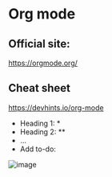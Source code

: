 # Org mode

## Official site:
https://orgmode.org/

## Cheat sheet

https://devhints.io/org-mode

- Heading 1: *
- Heading 2: **
- ...
- Add to-do: 

![image](https://user-images.githubusercontent.com/4831029/138583046-de4c0c7d-412f-4c14-a4c1-27d88e683f93.png ':size=100')

